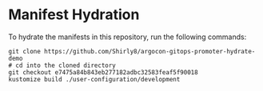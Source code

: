 # Manifest Hydration

To hydrate the manifests in this repository, run the following commands:

```shell
git clone https://github.com/Shirly8/argocon-gitops-promoter-hydrate-demo
# cd into the cloned directory
git checkout e7475a84b843eb277182adbc32583feaf5f90018
kustomize build ./user-configuration/development
```
